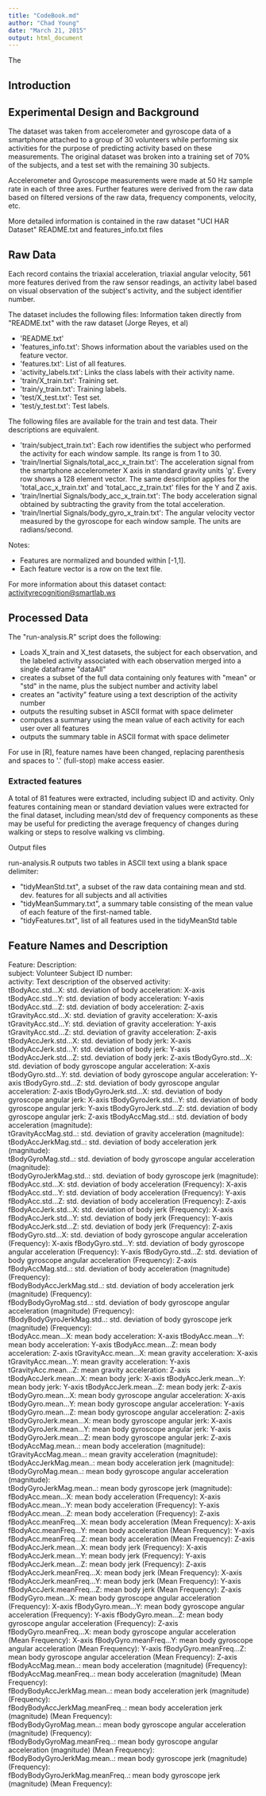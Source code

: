 ```yaml
---
title: "CodeBook.md"
author: "Chad Young"
date: "March 21, 2015"
output: html_document
---
```


The

## Introduction

## Experimental Design and Background
The dataset was taken from accelerometer and gyroscope data of a smartphone attached to a group of 30 volunteers while performing six activities for the purpose of predicting activity based on these measurements. The original dataset was broken into a training set of 70% of the subjects, and a test set with the remaining 30 subjects. 

Accelerometer and Gyroscope measurements were made at 50 Hz sample rate in each of three axes. Further features were derived from the raw data based on filtered versions of the raw data, frequency components, velocity, etc. 

More detailed information is contained in the raw dataset "UCI HAR Dataset" README.txt and features_info.txt files

## Raw Data
Each record contains the triaxial acceleration, triaxial angular velocity, 561 more features derived from the raw sensor readings, an activity label based on visual observation of the subject's activity, and the subject identifier number.

The dataset includes the following files:
Information taken directly from "README.txt" with the raw dataset (Jorge Reyes, et al)

- 'README.txt'
- 'features_info.txt': Shows information about the variables used on the feature vector.
- 'features.txt': List of all features.
- 'activity_labels.txt': Links the class labels with their activity name.
- 'train/X_train.txt': Training set.
- 'train/y_train.txt': Training labels.
- 'test/X_test.txt': Test set.
- 'test/y_test.txt': Test labels.

The following files are available for the train and test data. Their descriptions are equivalent. 

- 'train/subject_train.txt': Each row identifies the subject who performed the activity for each window sample. Its range is from 1 to 30. 
- 'train/Inertial Signals/total_acc_x_train.txt': The acceleration signal from the smartphone accelerometer X axis in standard gravity units 'g'. Every row shows a 128 element vector. The same description applies for the 'total_acc_x_train.txt' and 'total_acc_z_train.txt' files for the Y and Z axis. 
- 'train/Inertial Signals/body_acc_x_train.txt': The body acceleration signal obtained by subtracting the gravity from the total acceleration. 
- 'train/Inertial Signals/body_gyro_x_train.txt': The angular velocity vector measured by the gyroscope for each window sample. The units are radians/second. 

Notes: 

- Features are normalized and bounded within [-1,1].
- Each feature vector is a row on the text file.

For more information about this dataset contact: activityrecognition@smartlab.ws

## Processed Data

The "run-analysis.R" script does the following:

- Loads X_train and X_test datasets, the subject for each observation, and the labeled activity associated with each observation merged into a single dataframe "dataAll"
- creates a subset of the full data containing only features with "mean" or "std" in the name, plus the subject number and activity label
- creates an "activity" feature using a text description of the activity number
- outputs the resulting subset in ASCII format with space delimeter
- computes a summary using the mean value of each activity for each user over all features
- outputs the summary table in ASCII format with space delimeter

For use in [R], feature names have been changed, replacing parenthesis and spaces to '.' (full-stop) make access easier.

### Extracted features
A total of 81 features were extracted, including subject ID and activity. 
Only features containing mean or standard deviation values were extracted for the final dataset, including mean/std dev of frequency components as these may be useful for predicting the average frequency of changes during walking or steps to resolve walking vs climbing.

Output files

run-analysis.R outputs two tables in ASCII text using a blank space delimiter:

- "tidyMeanStd.txt", a subset of the raw data containing mean and std. dev. features for all subjects and all activities
- "tidyMeanSummary.txt", a summary table consisting of the mean value of each feature of the first-named table.  
- "tidyFeatures.txt", list of all features used in the tidyMeanStd table

## Feature Names and Description
Feature:   Description:   
subject:   Volunteer Subject ID number:   
activity:   Text description of the observed activity:   
tBodyAcc.std...X:   std. deviation of body acceleration:   X-axis
tBodyAcc.std...Y:   std. deviation of body acceleration:   Y-axis
tBodyAcc.std...Z:   std. deviation of body acceleration:   Z-axis
tGravityAcc.std...X:   std. deviation of gravity acceleration:   X-axis
tGravityAcc.std...Y:   std. deviation of gravity acceleration:   Y-axis
tGravityAcc.std...Z:   std. deviation of gravity acceleration:   Z-axis
tBodyAccJerk.std...X:   std. deviation of body jerk:   X-axis
tBodyAccJerk.std...Y:   std. deviation of body jerk:   Y-axis
tBodyAccJerk.std...Z:   std. deviation of body jerk:   Z-axis
tBodyGyro.std...X:   std. deviation of body gyroscope angular acceleration:   X-axis
tBodyGyro.std...Y:   std. deviation of body gyroscope angular acceleration:   Y-axis
tBodyGyro.std...Z:   std. deviation of body gyroscope angular acceleration:   Z-axis
tBodyGyroJerk.std...X:   std. deviation of body gyroscope angular jerk:   X-axis
tBodyGyroJerk.std...Y:   std. deviation of body gyroscope angular jerk:   Y-axis
tBodyGyroJerk.std...Z:   std. deviation of body gyroscope angular jerk:   Z-axis
tBodyAccMag.std..:   std. deviation of body acceleration (magnitude):   
tGravityAccMag.std..:   std. deviation of gravity acceleration (magnitude):   
tBodyAccJerkMag.std..:   std. deviation of body acceleration jerk (magnitude):   
tBodyGyroMag.std..:   std. deviation of body gyroscope angular acceleration (magnitude):   
tBodyGyroJerkMag.std..:   std. deviation of body gyroscope jerk (magnitude):   
fBodyAcc.std...X:   std. deviation of body acceleration (Frequency):   X-axis
fBodyAcc.std...Y:   std. deviation of body acceleration (Frequency):   Y-axis
fBodyAcc.std...Z:   std. deviation of body acceleration (Frequency):   Z-axis
fBodyAccJerk.std...X:   std. deviation of body jerk (Frequency):   X-axis
fBodyAccJerk.std...Y:   std. deviation of body jerk (Frequency):   Y-axis
fBodyAccJerk.std...Z:   std. deviation of body jerk (Frequency):   Z-axis
fBodyGyro.std...X:   std. deviation of body gyroscope angular acceleration (Frequency):   X-axis
fBodyGyro.std...Y:   std. deviation of body gyroscope angular acceleration (Frequency):   Y-axis
fBodyGyro.std...Z:   std. deviation of body gyroscope angular acceleration (Frequency):   Z-axis
fBodyAccMag.std..:   std. deviation of body acceleration (magnitude) (Frequency):   
fBodyBodyAccJerkMag.std..:   std. deviation of body acceleration jerk (magnitude) (Frequency):   
fBodyBodyGyroMag.std..:   std. deviation of body gyroscope angular acceleration (magnitude)  (Frequency):   
fBodyBodyGyroJerkMag.std..:   std. deviation of body gyroscope jerk (magnitude)  (Frequency):   
tBodyAcc.mean...X:   mean body acceleration:   X-axis
tBodyAcc.mean...Y:   mean body acceleration:   Y-axis
tBodyAcc.mean...Z:   mean body acceleration:   Z-axis
tGravityAcc.mean...X:   mean gravity acceleration:   X-axis
tGravityAcc.mean...Y:   mean gravity acceleration:   Y-axis
tGravityAcc.mean...Z:   mean gravity acceleration:   Z-axis
tBodyAccJerk.mean...X:   mean body jerk:   X-axis
tBodyAccJerk.mean...Y:   mean body jerk:   Y-axis
tBodyAccJerk.mean...Z:   mean body jerk:   Z-axis
tBodyGyro.mean...X:   mean body gyroscope angular acceleration:   X-axis
tBodyGyro.mean...Y:   mean body gyroscope angular acceleration:   Y-axis
tBodyGyro.mean...Z:   mean body gyroscope angular acceleration:   Z-axis
tBodyGyroJerk.mean...X:   mean body gyroscope angular jerk:   X-axis
tBodyGyroJerk.mean...Y:   mean body gyroscope angular jerk:   Y-axis
tBodyGyroJerk.mean...Z:   mean body gyroscope angular jerk:   Z-axis
tBodyAccMag.mean..:   mean body acceleration (magnitude):   
tGravityAccMag.mean..:   mean gravity acceleration (magnitude):   
tBodyAccJerkMag.mean..:   mean body acceleration jerk (magnitude):   
tBodyGyroMag.mean..:   mean body gyroscope angular acceleration (magnitude):   
tBodyGyroJerkMag.mean..:   mean body gyroscope jerk (magnitude):   
fBodyAcc.mean...X:   mean body acceleration (Frequency):   X-axis
fBodyAcc.mean...Y:   mean body acceleration (Frequency):   Y-axis
fBodyAcc.mean...Z:   mean body acceleration (Frequency):   Z-axis
fBodyAcc.meanFreq...X:   mean body acceleration (Mean Frequency):   X-axis
fBodyAcc.meanFreq...Y:   mean body acceleration (Mean Frequency):   Y-axis
fBodyAcc.meanFreq...Z:   mean body acceleration (Mean Frequency):   Z-axis
fBodyAccJerk.mean...X:   mean body jerk (Frequency):   X-axis
fBodyAccJerk.mean...Y:   mean body jerk (Frequency):   Y-axis
fBodyAccJerk.mean...Z:   mean body jerk (Frequency):   Z-axis
fBodyAccJerk.meanFreq...X:   mean body jerk (Mean Frequency):   X-axis
fBodyAccJerk.meanFreq...Y:   mean body jerk (Mean Frequency):   Y-axis
fBodyAccJerk.meanFreq...Z:   mean body jerk (Mean Frequency):   Z-axis
fBodyGyro.mean...X:   mean body gyroscope angular acceleration (Frequency):   X-axis
fBodyGyro.mean...Y:   mean body gyroscope angular acceleration (Frequency):   Y-axis
fBodyGyro.mean...Z:   mean body gyroscope angular acceleration (Frequency):   Z-axis
fBodyGyro.meanFreq...X:   mean body gyroscope angular acceleration (Mean Frequency):   X-axis
fBodyGyro.meanFreq...Y:   mean body gyroscope angular acceleration (Mean Frequency):   Y-axis
fBodyGyro.meanFreq...Z:   mean body gyroscope angular acceleration (Mean Frequency):   Z-axis
fBodyAccMag.mean..:   mean body acceleration (magnitude) (Frequency):   
fBodyAccMag.meanFreq..:   mean body acceleration (magnitude) (Mean Frequency):   
fBodyBodyAccJerkMag.mean..:   mean body acceleration jerk (magnitude) (Frequency):   
fBodyBodyAccJerkMag.meanFreq..:   mean body acceleration jerk (magnitude) (Mean Frequency):   
fBodyBodyGyroMag.mean..:   mean body gyroscope angular acceleration (magnitude)  (Frequency):   
fBodyBodyGyroMag.meanFreq..:   mean body gyroscope angular acceleration (magnitude)  (Mean Frequency):   
fBodyBodyGyroJerkMag.mean..:   mean body gyroscope jerk (magnitude)  (Frequency):   
fBodyBodyGyroJerkMag.meanFreq..:   mean body gyroscope jerk (magnitude)  (Mean Frequency):   

